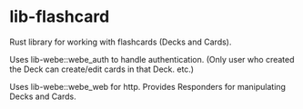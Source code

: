 # lib-flashcard
Rust library for working with flashcards (Decks and Cards).

Uses lib-webe::webe_auth to handle authentication. (Only user who created the Deck can create/edit cards in that Deck. etc.)

Uses lib-webe::webe_web for http.  Provides Responders for manipulating Decks and Cards. 